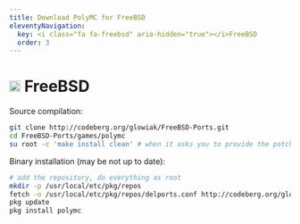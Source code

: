 ```yaml
---
title: Download PolyMC for FreeBSD
eleventyNavigation:
  key: <i class="fa fa-freebsd" aria-hidden="true"></i>FreeBSD
  order: 3
---
```


<div class="infobox top">

# <img src="https://www.vectorlogo.zone/logos/freebsd/freebsd-icon.svg" height="20"/> FreeBSD

Source compilation:
  
```bash
git clone http://codeberg.org/glowiak/FreeBSD-Ports.git
cd FreeBSD-Ports/games/polymc
su root -c 'make install clean' # when it asks you to provide the patch destination, retype the second option
```
  
Binary installation (may be not up to date):
  
```bash
# add the repository, do everything as root
mkdir -p /usr/local/etc/pkg/repos
fetch -o /usr/local/etc/pkg/repos/delports.conf http://codeberg.org/glowiak/delports/raw/branch/master/delports.conf
pkg update
pkg install polymc
```

</div>
